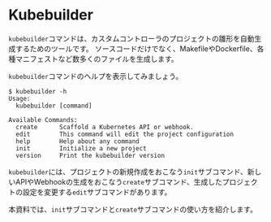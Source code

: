 # Kubebuilder

`kubebuilder`コマンドは、カスタムコントローラのプロジェクトの雛形を自動生成するためのツールです。
ソースコードだけでなく、MakefileやDockerfile、各種マニフェストなど数多くのファイルを生成します。

`kubebuilder`コマンドのヘルプを表示してみましょう。

```console
$ kubebuilder -h
Usage:
  kubebuilder [command]

Available Commands:
  create      Scaffold a Kubernetes API or webhook.
  edit        This command will edit the project configuration
  help        Help about any command
  init        Initialize a new project
  version     Print the kubebuilder version
```

`kubebuilder`には、プロジェクトの新規作成をおこなう`init`サブコマンド、新しいAPIやWebhookの生成をおこなう`create`サブコマンド、生成したプロジェクトの設定を変更する`edit`サブコマンドがあります。

本資料では、`init`サブコマンドと`create`サブコマンドの使い方を紹介します。

